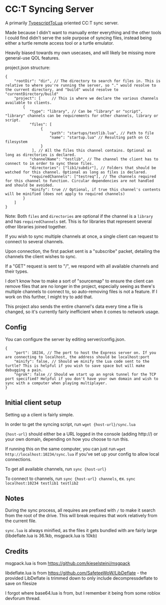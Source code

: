 # CC:T Syncing Server

A primarily [TypescriptToLua](https://typescripttolua.github.io/) oriented CC:T sync server.

Made because I didn't want to manually enter everything and the other tools I could find didn't serve the sole purpose of syncing files, instead being either a turtle remote access tool or a turtle emulator.

Heavily biased towards my own usecases, and will likely be missing more general-use QOL features.

project.json structure:
```json5
{
    "rootDir": "dir", // The directory to search for files in. This is relative to where you're running the server, so "." would resolve to the current directory, and "build" would resolve to "currentDirectory/build"
    "project": [     // This is where we declare the various channels available to clients.
        {
           "type": "library", // Can be "library" or "script", "library" channels can be requirements for other channels, library or script.
           "files": [
                {
                    "path": "startups/testlib.lua", // Path to file
                    "name": "startup.lua" // Resulting path on CC filesystem
                }
            ], // All the files this channel contains. Optional as long as directories is declared.
           "channelName": "testlib", // The channel the client has to connect to in order to sync these files.
           "directories": ["lib1/subdir"], // Folders that should be watched for this channel. Optional as long as files is declared.
           "requiredChannels": ["testreq"], // The channels required for this channel to function. Circular dependencies are not handled and should be avoided.
           "minify": true // Optional, if true this channel's contents will be minified (does not apply to required channels)
        }
    ]
}
```
Note: Both `files` and `directories` are optional if the channel is a `library` and has `requiredChannels` set. This is for libraries that represent several other libraries joined together.

If you wish to sync multiple channels at once, a single client can request to connect to several channels.

Upon connection, the first packet sent is a "subscribe" packet, detailing the channels the client wishes to sync.

If a "GET" request is sent to "/", we respond with all available channels and their types.

I don't know how to make a sort of "sourcemap" to ensure the client can remove files that are no longer in the project, especially seeing as there's multiple channels to connect to, so auto-removing files is not a feature. If I work on this further, I might try to add that.

This project also sends the entire channel's data every time a file is changed, so it's currently fairly inefficient when it comes to network usage.

## Config 

You can configure the server by editing server/config.json.

```json5
{
    "port": 10234, // The port to host the Express server on. If you are connecting to localhost, the address should be localhost:port
    "minify": false, // Should we minify the Lua code sent to the turtle? This is helpful if you wish to save space but will make debugging a pain.
    "ngrok": false // Should we start up an ngrok tunnel for the TCP port specified? Helpful if you don't have your own domain and wish to sync with a computer when playing multiplayer.
}
```

## Initial client setup

Setting up a client is fairly simple.

In order to get the syncing script, run `wget {host-url}/sync.lua`

`{host-url}` should either be a URL logged in the console (adding http://) or your own domain, depending on how you choose to run this.

If running this on the same computer, you can just run `wget http://localhost:10234/sync.lua` if you've set up your config to allow local connections.

To get all available channels, run `sync {host-url}`

To connect to channels, run `sync {host-url} channels`, ex. `sync localhost:10234 testlib1 testlib2`

## Notes

During the sync process, all requires are prefixed with `/` to make it search from the root of the drive. This will break requires that work relatively from the current file.

`sync.lua` is always minified, as the files it gets bundled with are fairly large (libdeflate.lua is 36.1kb, msgpack.lua is 10kb)

## Credits

msgpack.lua is from https://github.com/kieselsteini/msgpack

libdeflate.lua is from https://github.com/SafeteeWoW/LibDeflate
    - the provided LibDeflate is trimmed down to only include decompressdeflate to save on filesize

I forgot where base64.lua is from, but I remember it being from some roblox devforum thread.

